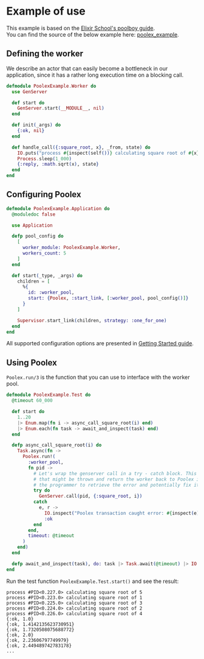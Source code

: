 # Example of use

This example is based on the [Elixir School's poolboy guide](https://elixirschool.com/en/lessons/misc/poolboy).  
You can find the source of the below example here: [poolex_example](https://github.com/general-CbIC/poolex_example).

## Defining the worker

We describe an actor that can easily become a bottleneck in our application, since it has a rather long execution time on a blocking call.

```elixir
defmodule PoolexExample.Worker do
  use GenServer

  def start do
    GenServer.start(__MODULE__, nil)
  end

  def init(_args) do
    {:ok, nil}
  end

  def handle_call({:square_root, x}, _from, state) do
    IO.puts("process #{inspect(self())} calculating square root of #{x}")
    Process.sleep(1_000)
    {:reply, :math.sqrt(x), state}
  end
end
```

## Configuring Poolex

```elixir
defmodule PoolexExample.Application do
  @moduledoc false

  use Application

  defp pool_config do
    [
      worker_module: PoolexExample.Worker,
      workers_count: 5
    ]
  end

  def start(_type, _args) do
    children = [
      %{
        id: :worker_pool,
        start: {Poolex, :start_link, [:worker_pool, pool_config()]}
      }
    ]

    Supervisor.start_link(children, strategy: :one_for_one)
  end
end
```

All supported configuration options are presented in [Getting Started guide](getting-started.md#poolex-configuration-options).

## Using Poolex

`Poolex.run/3` is the function that you can use to interface with the worker pool.

```elixir
defmodule PoolexExample.Test do
  @timeout 60_000

  def start do
    1..20
    |> Enum.map(fn i -> async_call_square_root(i) end)
    |> Enum.each(fn task -> await_and_inspect(task) end)
  end

  defp async_call_square_root(i) do
    Task.async(fn ->
      Poolex.run!(
        :worker_pool,
        fn pid ->
          # Let's wrap the genserver call in a try - catch block. This allows us to trap any exceptions
          # that might be thrown and return the worker back to Poolex in a clean manner. It also allows
          # the programmer to retrieve the error and potentially fix it.
          try do
            GenServer.call(pid, {:square_root, i})
          catch
            e, r ->
              IO.inspect("Poolex transaction caught error: #{inspect(e)}, #{inspect(r)}")
              :ok
          end
        end,
        timeout: @timeout
      )
    end)
  end

  defp await_and_inspect(task), do: task |> Task.await(@timeout) |> IO.inspect()
end
```

Run the test function `PoolexExample.Test.start()` and see the result:

```text
process #PID<0.227.0> calculating square root of 5
process #PID<0.223.0> calculating square root of 1
process #PID<0.225.0> calculating square root of 3
process #PID<0.224.0> calculating square root of 2
process #PID<0.226.0> calculating square root of 4
{:ok, 1.0}
{:ok, 1.4142135623730951}
{:ok, 1.7320508075688772}
{:ok, 2.0}
{:ok, 2.23606797749979}
{:ok, 2.449489742783178}
...
```
